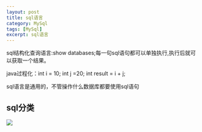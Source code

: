 ```yaml
---
layout: post
title: sql语言
category: MySql
tags: [MySql]
excerpt: sql语言
---
```


sql结构化查询语言:show databases;每一句sql语句都可以单独执行,执行后就可以获取一个结果。

java过程化：int i = 10; int j =20; int result = i + j;

sql语言是通用的，不管操作什么数据库都要使用sql语句

## sql分类 ##

![](http://www.nangongyibin.com/assets/images/Java/58.png)

 